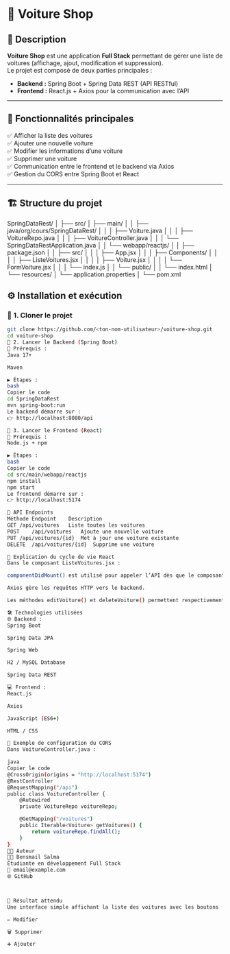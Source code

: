 # 🚗 Voiture Shop

## 📘 Description
**Voiture Shop** est une application **Full Stack** permettant de gérer une liste de voitures (affichage, ajout, modification et suppression).  
Le projet est composé de deux parties principales :
- **Backend :** Spring Boot + Spring Data REST (API RESTful)
- **Frontend :** React.js + Axios pour la communication avec l’API

---

## 🧩 Fonctionnalités principales
✅ Afficher la liste des voitures  
✅ Ajouter une nouvelle voiture  
✅ Modifier les informations d’une voiture  
✅ Supprimer une voiture  
✅ Communication entre le frontend et le backend via Axios  
✅ Gestion du CORS entre Spring Boot et React  

---

## 🏗️ Structure du projet

SpringDataRest/
│
├── src/
│ ├── main/
│ │ ├── java/org/cours/SpringDataRest/
│ │ │ ├── Voiture.java
│ │ │ ├── VoitureRepo.java
│ │ │ ├── VoitureController.java
│ │ │ └── SpringDataRestApplication.java
│ │ └── webapp/reactjs/
│ │ ├── package.json
│ │ ├── src/
│ │ │ ├── App.jsx
│ │ │ ├── Components/
│ │ │ │ ├── ListeVoitures.jsx
│ │ │ │ ├── Voiture.jsx
│ │ │ │ └── FormVoiture.jsx
│ │ │ └── index.js
│ │ └── public/
│ │ └── index.html
│ └── resources/
│ └── application.properties
│
└── pom.xml



## ⚙️ Installation et exécution

### 🔹 1. Cloner le projet
```bash
git clone https://github.com/<ton-nom-utilisateur>/voiture-shop.git
cd voiture-shop
🔹 2. Lancer le Backend (Spring Boot)
🧰 Prérequis :
Java 17+

Maven

▶️ Étapes :
bash
Copier le code
cd SpringDataRest
mvn spring-boot:run
Le backend démarre sur :
👉 http://localhost:8080/api

🔹 3. Lancer le Frontend (React)
🧰 Prérequis :
Node.js + npm

▶️ Étapes :
bash
Copier le code
cd src/main/webapp/reactjs
npm install
npm start
Le frontend démarre sur :
👉 http://localhost:5174

🔗 API Endpoints
Méthode	Endpoint	Description
GET	/api/voitures	Liste toutes les voitures
POST	/api/voitures	Ajoute une nouvelle voiture
PUT	/api/voitures/{id}	Met à jour une voiture existante
DELETE	/api/voitures/{id}	Supprime une voiture

🧠 Explication du cycle de vie React
Dans le composant ListeVoitures.jsx :

componentDidMount() est utilisé pour appeler l’API dès que le composant est monté.

Axios gère les requêtes HTTP vers le backend.

Les méthodes editVoiture() et deleteVoiture() permettent respectivement la modification et la suppression d’une voiture.

🛠️ Technologies utilisées
🌐 Backend :
Spring Boot

Spring Data JPA

Spring Web

H2 / MySQL Database

Spring Data REST

💻 Frontend :
React.js

Axios

JavaScript (ES6+)

HTML / CSS

🚀 Exemple de configuration du CORS
Dans VoitureController.java :

java
Copier le code
@CrossOrigin(origins = "http://localhost:5174")
@RestController
@RequestMapping("/api")
public class VoitureController {
    @Autowired
    private VoitureRepo voitureRepo;

    @GetMapping("/voitures")
    public Iterable<Voiture> getVoitures() {
        return voitureRepo.findAll();
    }
}
🧑‍💻 Auteur
👩‍💻 Bensmail Salma
Étudiante en développement Full Stack
📧 email@example.com
🌐 GitHub



🏁 Résultat attendu
Une interface simple affichant la liste des voitures avec les boutons :

✏️ Modifier

🗑️ Supprimer

➕ Ajouter
